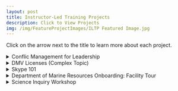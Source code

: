 ```yaml
---
layout: post
title: Instructor-Led Training Projects
description: Click to View Projects
img: /img/FeatureProjectImages/ILTP Featured Image.jpg
---
```


Click on the arrow next to the title to learn more about each project.

<details>
  <summary> Conflic Management for Leadership </summary>
  <ul style ="list-style'type:disc">
    <li>Problem: Any time people have to work together in a team, conflict is bound to arise. Some team members need outside help to settle the conflict and go to their leadership. </li>
    <li>Solution: Quick micro presentation on recognizing conflict and strategies to help deal with it. </li>
    <li>Technology Used: Microsoft Word and PowerPoint </li>
    <li>Reflection: After delivering this presentation two points for improvement – </li>
    <ol>
    <li>A handout with the strategies is needed before moving into the second set of scenarios </li>
    <li> After addressing the second set of scenarios need to address the issue that the strategies are not meant to work in isolation. </li>
    </ol>
  </ul>
    Files
    <ul style="list-style'type:none">
    <li>
    <a href="/docs/InstructorLedTrainingProjects/ConManTrain4Leadership/Conflict Management Training for Leadership.pptx" download> Conflict Management Training for Leadership Powerpoint
    </a></li>
  <li>
    <a href="/docs/InstructorLedTrainingProjects/ConManTrain4Leadership/Conflict Management for Leadership Instructor-Led Training Script.docx" download> Conflict Management for Leadership Instructor-Led Training Script
    </a></li>
    </ul>
</details>

 <details>
  <summary>DMV Licenses (Complex Topic)</summary>
   <ul style ="list-style'type:disc">
   <li> Onboarding Training for those working in the DMV. This is a very convoluted topic with most of the information previously presented in a FAQ format. </li>
   <li> Solution: A quick ten-minute training that presents the information and teaches the new trainees how to use a reference handout through scenario-based Q&A. </li>
  </ul>
    Files
    <ul style="list-style'type:none">
    <li>
    <a href="/docs/InstructorLedTrainingProjects/DMVLicense/DMV SB251 License and IDs Training Script.docx" download> DMV SB251 License and IDs Training Script
    </a></li>
  <li>
    <a href="/docs/InstructorLedTrainingProjects/DMVLicense/DMV SB251 License and IDs Training.pptx" download> DMV SB251 License and IDs Training Powerpoint
    </a></li>
  <li>
    <a href="/docs/InstructorLedTrainingProjects/DMVLicense/Reference Sheet SB251 License & IDs.docx" download> Reference Sheet Handout
    </a></li>
  <li>
    <a href="/docs/InstructorLedTrainingProjects/DMVLicense/DMV Source Information.docx" download> DMV Source Information
    </a></li> 
    </ul>
</details>

<details>
  <summary>Skype 101</summary>
  <ul style ="list-style'type:disc">
  <li> Problem: Corporations are moving to new instant messengers that a portion of their employee base does not know how to use. </li>
  <li> Solution: An Instructor-Led training for how to get started with Skype. Includes a Trainer’s guide. </li>
  </ul>
    Files
    <ul style="list-style'type:none">
  <li>
    <a href="/docs/InstructorLedTrainingProjects/Skype101/Skype 101 Storyboard.jpg" download> Skype 101 Storyboard
    </a></li>
  <li>
    <a href="/docs/InstructorLedTrainingProjects/Skype101/ Trainer's Guide Getting Started with Skype.docx" download> Skype 101 Trainer's Guide
    </a></li> 
  <li>
    <a href="/docs/InstructorLedTrainingProjects/Skype101/Skype 101.pptx" download> Skype 101 Powerpoint
    </a></li>
  <li>
    <a href="/docs/InstructorLedTrainingProjects/Skype101/Skype 101 Outline and Summary Handout.docx" download> Skype 101 Outline and Summary Handout
    </a></li>
    </ul>
</details>

<details>
  <summary>Department of Marine Resources Onboarding: Facility Tour</summary>
  <ul style ="list-style'type:disc">
  <li>Problem: One aspect of the Department of Marine Resources (DMR) Onboarding was learning how to deliver the facility tour. Training for this was conducted through shadowing a trained presenter for several tours before taking over and being observed.</li>
  <li> Solution: To make it more efficient for next season I created this presentation that was delivered and then given to staff before the shadowing phase.</li>
  </ul>
    Files
    <ul style="list-style'type:none">
    <li>
    <a href="/docs/InstructorLedTrainingProjects/DMROnboarding/Onboarding - Department of Marine Resources Tour Training.pptx" download> Onboarding - Department of Marine Resources Tour Training Powerpoint
    </a></li>
  </ul>
</details>

<details>
  <summary>Science Inquiry Workshop</summary>
  <ul style ="list-style'type:disc">
  <li> Problem: New science standards are pushing for science teachers to use Inquiry in their classrooms. Most of the current science teachers did not experience Inquiry learning through their personal schooling or education program so they are not familiar with the concept or how to incorporate it into their course. </li>
  <li> Solution: Two-week workshop for teachers based out of an informal education facility (museum, aquarium, zoo, science center, etc). </li>
  </ul>
    Files
    <ul style="list-style'type:none">
    <li>
    <a href="/docs/InstructorLedTrainingProjects/InquiryTeacherWorkshop/Development of an Inquiry Professional Development Workshop in an Informal Institution.docx" download> Development of an Inquiry Professional Development Workshop in an Informal Institution
    </a></li>
  <li>
    <a href="/docs/InstructorLedTrainingProjects/InquiryTeacherWorkshop/Direct Instruction Presentation" download> Direct Instruction Presentation
    </a></li>
    </ul>
</details>